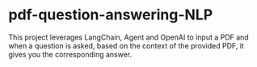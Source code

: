 # pdf-question-answering-NLP
This project leverages LangChain, Agent and OpenAI to input a PDF and when a question is asked, based on the context of the provided PDF, it gives you the corresponding answer.
